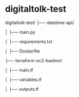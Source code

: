 # digitaltolk-test

digitaltolk-test/
├── datetime-api/

│   ├── main.py

│   ├── requirements.txt

│   ├── Dockerfile

├── terraform-ec2-bastion/

│   ├── main.tf

│   ├── variables.tf

│   ├── outputs.tf
